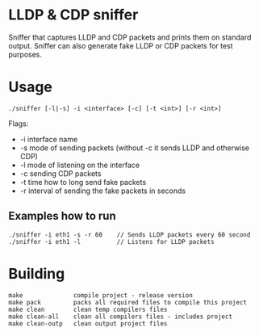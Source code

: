 LLDP & CDP sniffer
==============

Sniffer that captures LLDP and CDP packets and prints them on standard output. Sniffer can also generate fake LLDP or CDP packets for test purposes.

# Usage

```
./sniffer [-l|-s] -i <interface> [-c] [-t <int>] [-r <int>]
```
  
Flags:
- -i interface name
- -s mode of sending packets (without -c it sends LLDP and otherwise CDP)
- -l mode of listening on the interface
- -c sending CDP packets
- -t time how to long send fake packets
- -r interval of sending the fake packets in seconds

## Examples how to run
```
./sniffer -i eth1 -s -r 60    // Sends LLDP packets every 60 second
./sniffer -i eth1 -l          // Listens for LLDP packets
```

# Building
```
make              compile project - release version
make pack         packs all required files to compile this project    
make clean        clean temp compilers files    
make clean-all    clean all compilers files - includes project    
make clean-outp   clean output project files 
```
